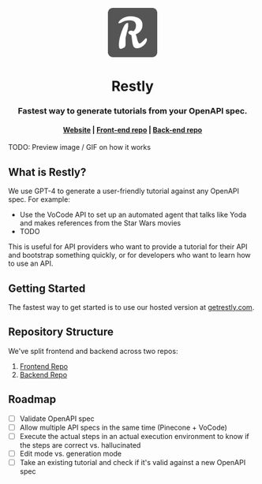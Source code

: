 <p align="center">
  <img width="100" src="/readme-assets/logo.png" alt="restly logo">
</p>

<h1 align="center">
  Restly
</h1>

<h3 align="center">
  Fastest way to generate tutorials from your OpenAPI spec.
</h3>

<h4 align="center">
  <a href="https://getrestly.com/">Website</a> |
  <a href="https://github.com/Get-Restly/restly-frontend">Front-end repo</a> |
  <a href="https://github.com/Get-Restly/restly-backend">Back-end repo</a>
</h4>

TODO: Preview image / GIF on how it works

<!-- <img width="100%" src="/readme-assets/preview.png" alt="Cover image"> -->

## What is Restly?

We use GPT-4 to generate a user-friendly tutorial against any OpenAPI spec. For example:

- Use the VoCode API to set up an automated agent that talks like Yoda and makes references from the Star Wars movies
- TODO

This is useful for API providers who want to provide a tutorial for their API and bootstrap something quickly, or for developers who want to learn how to use an API.

## Getting Started

The fastest way to get started is to use our hosted version at [getrestly.com](https://getrestly.com/).

## Repository Structure

We've split frontend and backend across two repos:

1. [Frontend Repo](https://github.com/Get-Restly/restly-frontend)
2. [Backend Repo](https://github.com/Get-Restly/restly-backend)

## Roadmap

- [ ] Validate OpenAPI spec
- [ ] Allow multiple API specs in the same time (Pinecone + VoCode)
- [ ] Execute the actual steps in an actual execution environment to know if the steps are correct vs. hallucinated
- [ ] Edit mode vs. generation mode
- [ ] Take an existing tutorial and check if it's valid against a new OpenAPI spec
